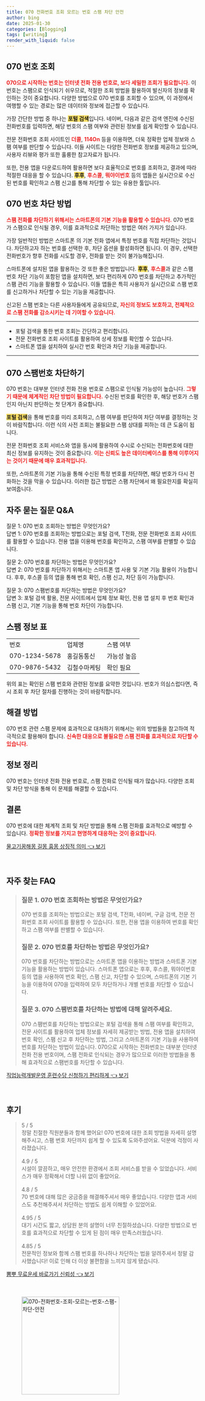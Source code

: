 ```yaml
---
title: 070 전화번호 조회 모르는 번호 스팸 차단 안전
author: bing
date: 2025-01-30
categories: [Blogging]
tags: [writing]
render_with_liquid: false
---
```



<h2 id='070번호조회'>070 번호 조회</h2>

<p><b><span style="color: #ee2323;">070으로 시작하는 번호는 인터넷 전화 전용 번호로, 보다 세밀한 조회가 필요합니다.</span></b> 이 번호는 스팸으로 인식되기 쉬우므로, 적절한 조회 방법을 활용하여 발신자의 정보를 확인하는 것이 중요합니다. 다양한 방법으로 070 번호를 조회할 수 있으며, 이 과정에서 여행할 수 있는 경로는 많은 데이터와 정보에 접근할 수 있습니다.</p>

<p>가장 간단한 방법 중 하나는 <b><span style="background-color: #ffe066;">포털 검색</span></b>입니다. 네이버, 다음과 같은 검색 엔진에 수신된 전화번호를 입력하면, 해당 번호의 스팸 여부와 관련된 정보를 쉽게 확인할 수 있습니다.</p>

<p>전문 전화번호 조회 사이트인 <b><span style="color: #ee2323;">더콜</span></b>, <b><span style="color: #ee2323;">114On</span></b> 등을 이용하면, 더욱 정확한 업체 정보와 스팸 여부를 판단할 수 있습니다. 이들 사이트는 다양한 전화번호 정보를 제공하고 있으며, 사용자 리뷰와 평가 또한 훌륭한 참고자료가 됩니다.</p>

<p>또한, 전용 앱을 다운로드하여 활용하면 보다 효율적으로 번호를 조회하고, 결과에 따라 적절한 대응을 할 수 있습니다. <b><span style="background-color: #ffe066;">후후</span></b>, <b><span style="color: #ee2323;">후스콜</span></b>, <b><span style="color: #ee2323;">뭐야이번호</span></b> 등의 앱들은 실시간으로 수신된 번호를 확인하고 스팸 신고를 통해 차단할 수 있는 유용한 툴입니다.</p>

<h2 id='070번호차단'>070 번호 차단 방법</h2>

<p><b><span style="color: #ee2323;">스팸 전화를 차단하기 위해서는 스마트폰의 기본 기능을 활용할 수 있습니다.</span></b> 070 번호가 스팸으로 인식될 경우, 이를 효과적으로 차단하는 방법은 여러 가지가 있습니다.</p>

<p>가장 일반적인 방법은 스마트폰 의 기본 전화 앱에서 특정 번호를 직접 차단하는 것입니다. 차단하고자 하는 번호를 선택한 후, 차단 옵션을 활성화하면 됩니다. 이 경우, 선택한 전화번호가 향후 전화를 시도할 경우, 전화를 받는 것이 불가능해집니다.</p>

<p>스마트폰에 설치된 앱을 활용하는 것 또한 좋은 방법입니다. <b><span style="background-color: #ffe066;">후후</span></b>, <b><span style="color: #ee2323;">후스콜</span></b>과 같은 스팸 번호 차단 기능이 포함된 앱을 설치하면, 보다 편리하게 070 번호를 차단하고 추가적인 스팸 관리 기능을 활용할 수 있습니다. 이들 앱들은 특히 사용자가 실시간으로 스팸 번호를 신고하거나 차단할 수 있는 기능을 제공합니다.</p>

<p>신고된 스팸 번호는 다른 사용자들에게 공유되므로, <b><span style="color: #ee2323;">자신의 정보도 보호하고, 전체적으로 스팸 전화를 감소시키는 데 기여할 수 있습니다.</span></b></p>

<hr />

<ul>
    <li>포털 검색을 통한 번호 조회는 간단하고 편리합니다.</li>
    <li>전문 전화번호 조회 사이트를 활용하여 상세 정보를 확인할 수 있습니다.</li>
    <li>스마트폰 앱을 설치하여 실시간 번호 확인과 차단 기능을 제공합니다.</li>
</ul>

<hr />

<h2 id='스팸번호차단'>070 스팸번호 차단하기</h2>

<p>070 번호는 대부분 인터넷 전화 전용 번호로 스팸으로 인식될 가능성이 높습니다. <b><span style="color: #ee2323;">그렇기 때문에 체계적인 차단 방법이 필요합니다.</span></b> 수신된 번호를 확인한 후, 해당 번호가 스팸인지 아닌지 판단하는 첫 단계가 중요합니다.</p>

<p><b><span style="background-color: #ffe066;">포털 검색</span></b>을 통해 번호를 미리 조회하고, 스팸 여부를 판단하여 차단 여부를 결정하는 것이 바람직합니다. 이런 식의 사전 조회는 불필요한 스팸 상대를 피하는 데 큰 도움이 됩니다.</p>

<p>전문 전화번호 조회 서비스와 앱을 동시에 활용하여 수시로 수신되는 전화번호에 대한 최신 정보를 유지하는 것이 중요합니다. <b><span style="color: #ee2323;">이는 신뢰도 높은 데이터베이스를 통해 이루어지는 것이기 때문에 매우 효과적입니다.</span></b></p>

<p>또한, 스마트폰의 기본 기능을 통해 수신된 특정 번호를 차단하면, 해당 번호가 다시 전화하는 것을 막을 수 있습니다. 이러한 접근 방법은 스팸 차단에서 왜 필요한지를 확실히 보여줍니다.</p>

<h2 id='자주묻는질문'>자주 묻는 질문 Q&A</h2>

<p>질문 1: 070 번호 조회하는 방법은 무엇인가요? <br>
답변 1: 070 번호를 조회하는 방법으로는 포털 검색, T전화, 전문 전화번호 조회 사이트를 활용할 수 있습니다. 전용 앱을 이용해 번호를 확인하고, 스팸 여부를 판별할 수 있습니다.</p>

<p>질문 2: 070 번호를 차단하는 방법은 무엇인가요? <br>
답변 2: 070 번호를 차단하기 위해서는 스마트폰 앱 사용 및 기본 기능 활용이 가능합니다. 후후, 후스콜 등의 앱을 통해 번호 확인, 스팸 신고, 차단 등이 가능합니다.</p>

<p>질문 3: 070 스팸번호를 차단하는 방법은 무엇인가요? <br>
답변 3: 포털 검색 활용, 전문 사이트에서 업체 정보 확인, 전용 앱 설치 후 번호 확인과 스팸 신고, 기본 기능을 통해 번호 차단이 가능합니다.</p>

<h2 id='스팸정보표'>스팸 정보 표</h2>

<table>
    <tr>
        <td>번호</td>
        <td>업체명</td>
        <td>스팸 여부</td>
    </tr>
    <tr>
        <td>070-1234-5678</td>
        <td>홍길동통신</td>
        <td>가능성 높음</td>
    </tr>
    <tr>
        <td>070-9876-5432</td>
        <td>김철수마케팅</td>
        <td>확인 필요</td>
    </tr>
</table>

<p>위의 표는 확인된 스팸 번호와 관련된 정보를 요약한 것입니다. 번호가 의심스럽다면, 즉시 조회 후 차단 절차를 진행하는 것이 바람직합니다.</p>

<h2 id='해결방법'>해결 방법</h2>

<p>070 번호 관련 스팸 문제에 효과적으로 대처하기 위해서는 위의 방법들을 참고하여 적극적으로 활용해야 합니다. <b><span style="color: #ee2323;">신속한 대응으로 불필요한 스팸 전화를 효과적으로 차단할 수 있습니다.</span></b></p>

<h2 id='정보정리'>정보 정리</h2>

<p>070 번호는 인터넷 전화 전용 번호로, 스팸 전화로 인식될 때가 많습니다. 다양한 조회 및 차단 방식을 통해 이 문제를 해결할 수 있습니다.</p>

<h2 id='결론'>결론</h2>

<p>070 번호에 대한 체계적 조회 및 차단 방법을 통해 스팸 전화를 효과적으로 예방할 수 있습니다. <b><span style="color: #ee2323;">정확한 정보를 가지고 현명하게 대응하는 것이 중요합니다.</span></b></p>


<p><a class="click-button" title="물고기꿈해몽 길몽 흉몽 상징적 의미" href="https://afficreate.github.io/posts/%EB%AC%BC%EA%B3%A0%EA%B8%B0%EA%BF%88%ED%95%B4%EB%AA%BD-%EA%B8%B8%EB%AA%BD-%ED%9D%89%EB%AA%BD-%EC%83%81%EC%A7%95%EC%A0%81-%EC%9D%98%EB%AF%B8/" rel="dofollow">물고기꿈해몽 길몽 흉몽 상징적 의미 👈 보기</a></p><br>
<h2 id='자주_찾는_FAQ'>자주 찾는 FAQ</h2>
<div itemscope="" itemtype="https://schema.org/FAQPage"> 
<blockquote> 
<div itemscope="" itemprop="mainEntity" itemtype="https://schema.org/Question"> 
<h3 itemprop="name">질문 1. 070 번호 조회하는 방법은 무엇인가요?</h3> 
<div itemscope="" itemprop="acceptedAnswer" itemtype="https://schema.org/Answer"> 
<span itemprop="text"> 
<p>070 번호를 조회하는 방법으로는 포털 검색, T전화, 네이버, 구글 검색, 전문 전화번호 조회 사이트를 활용할 수 있습니다. 또한, 전용 앱을 이용하여 번호를 확인하고 스팸 여부를 판별할 수 있습니다.</p> 
</span> 
</div> 
</div> 
<div itemscope="" itemprop="mainEntity" itemtype="https://schema.org/Question"> 
<h3 itemprop="name">질문 2. 070 번호를 차단하는 방법은 무엇인가요?</h3> 
<div itemscope="" itemprop="acceptedAnswer" itemtype="https://schema.org/Answer"> 
<span itemprop="text"> 
<p>070 번호를 차단하는 방법으로는 스마트폰 앱을 이용하는 방법과 스마트폰 기본 기능을 활용하는 방법이 있습니다. 스마트폰 앱으로는 후후, 후스콜, 뭐야이번호 등의 앱을 사용하여 번호 확인, 스팸 신고, 차단할 수 있으며, 스마트폰의 기본 기능을 이용하여 070을 입력하여 모두 차단하거나 개별 번호를 차단할 수 있습니다.</p> 
</span> 
</div> 
</div> 
<div itemscope="" itemprop="mainEntity" itemtype="https://schema.org/Question"> 
<h3 itemprop="name">질문 3. 070 스팸번호를 차단하는 방법에 대해 알려주세요.</h3> 
<div itemscope="" itemprop="acceptedAnswer" itemtype="https://schema.org/Answer"> 
<span itemprop="text"> 
<p>070 스팸번호를 차단하는 방법으로는 포털 검색을 통해 스팸 여부를 확인하고, 전문 사이트를 활용하여 업체 정보를 자세히 제공받는 방법, 전용 앱을 설치하여 번호 확인, 스팸 신고 후 차단하는 방법, 그리고 스마트폰의 기본 기능을 사용하여 번호를 차단하는 방법이 있습니다. 070으로 시작하는 전화번호는 대부분 인터넷 전화 전용 번호이며, 스팸 전화로 인식되는 경우가 많으므로 이러한 방법들을 통해 효과적으로 스팸번호를 차단할 수 있습니다.</p> 
</span> 
</div> 
</div> 
</blockquote> 
</div>
<p><a class="click-button" title="직업능력개발운영 훈련수당 신청하기 편리하게" href="https://afficreate.github.io/posts/%EC%A7%81%EC%97%85%EB%8A%A5%EB%A0%A5%EA%B0%9C%EB%B0%9C%EC%9A%B4%EC%98%81-%ED%9B%88%EB%A0%A8%EC%88%98%EB%8B%B9-%EC%8B%A0%EC%B2%AD%ED%95%98%EA%B8%B0-%ED%8E%B8%EB%A6%AC%ED%95%98%EA%B2%8C/" rel="dofollow">직업능력개발운영 훈련수당 신청하기 편리하게 👈 보기</a></p><br>
<h2 id='후기'>후기</h2>
<div itemscope itemtype="https://schema.org/Product">
  <blockquote>
  <div itemprop="review" itemscope itemtype="https://schema.org/Review">
      <div itemprop="reviewRating" itemscope itemtype="https://schema.org/Rating"> <span itemprop="ratingValue">5</span> / <span itemprop="bestRating">5</span> </div>
      <span itemprop="reviewBody">정말 친절한 직원분들과 함께 했어요! 070 번호에 대한 조회 방법을 자세히 설명해주시고, 스팸 번호 차단까지 쉽게 할 수 있도록 도와주셨어요. 덕분에 걱정이 사라졌습니다.</span>
  </div>
  <br>
  <div itemprop="review" itemscope itemtype="https://schema.org/Review">
      <div itemprop="reviewRating" itemscope itemtype="https://schema.org/Rating"> <span itemprop="ratingValue">4.9</span> / <span itemprop="bestRating">5</span> </div>
      <span itemprop="reviewBody">시설이 깔끔하고, 매우 안전한 환경에서 조회 서비스를 받을 수 있었습니다. 서비스가 매우 정확해서 더할 나위 없이 좋았어요.</span>
  </div>
  <br>
  <div itemprop="review" itemscope itemtype="https://schema.org/Review">
      <div itemprop="reviewRating" itemscope itemtype="https://schema.org/Rating"> <span itemprop="ratingValue">4.8</span> / <span itemprop="bestRating">5</span> </div>
      <span itemprop="reviewBody">70 번호에 대해 많은 궁금증을 해결해주셔서 매우 좋았습니다. 다양한 앱과 서비스도 추천해주셔서 차단하는 방법도 쉽게 이해할 수 있었어요.</span>
  </div>
  <br>
  <div itemprop="review" itemscope itemtype="https://schema.org/Review">
      <div itemprop="reviewRating" itemscope itemtype="https://schema.org/Rating"> <span itemprop="ratingValue">4.95</span> / <span itemprop="bestRating">5</span> </div>
      <span itemprop="reviewBody">대기 시간도 짧고, 상담원 분의 설명이 너무 친절하셨습니다. 다양한 방법으로 번호를 효과적으로 차단할 수 있게 된 점이 매우 만족스러웠습니다.</span>
  </div>
  <br>
  <div itemprop="review" itemscope itemtype="https://schema.org/Review">
      <div itemprop="reviewRating" itemscope itemtype="https://schema.org/Rating"> <span itemprop="ratingValue">4.85</span> / <span itemprop="bestRating">5</span> </div>
      <span itemprop="reviewBody">전문적인 정보와 함께 스팸 번호를 하나하나 차단하는 법을 알려주셔서 정말 감사했습니다! 이로 인해 더 이상 불편함을 느끼지 않게 됐습니다.</span>
  </div>
  </blockquote>
</div>
<p><a class="click-button" title="뽐뿌 무료운세 바로가기 신뢰성" href="https://afficreate.github.io/posts/%EB%BD%90%EB%BF%8C-%EB%AC%B4%EB%A3%8C%EC%9A%B4%EC%84%B8-%EB%B0%94%EB%A1%9C%EA%B0%80%EA%B8%B0-%EC%8B%A0%EB%A2%B0%EC%84%B1/" rel="dofollow">뽐뿌 무료운세 바로가기 신뢰성 👈 보기</a></p><br>
<figure class="image"><img src="https://afficreate.github.io/assets/img/thumbnail/070-전화번호-조회-모르는-번호-스팸-차단-안전.webp" alt="070-전화번호-조회-모르는-번호-스팸-차단-안전" width="256" height="256"></figure>